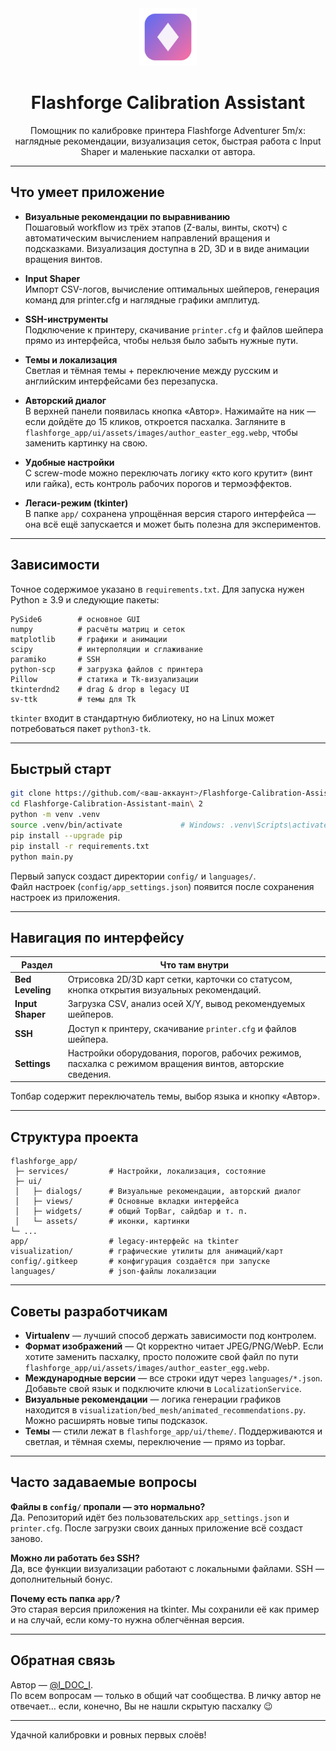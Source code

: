 <div align="center">

<img src="flashforge_app/ui/assets/icons/app.svg" width="92" alt="Flashforge Calibration Assistant logo" />

# Flashforge Calibration Assistant

Помощник по калибровке принтера Flashforge Adventurer 5m/x: наглядные рекомендации, визуализация сеток, быстрая работа с Input Shaper и маленькие пасхалки от автора.

</div>

---

## Что умеет приложение

- **Визуальные рекомендации по выравниванию**  
  Пошаговый workflow из трёх этапов (Z-валы, винты, скотч) с автоматическим вычислением направлений вращения и подсказками. Визуализация доступна в 2D, 3D и в виде анимации вращения винтов.

- **Input Shaper**  
  Импорт CSV-логов, вычисление оптимальных шейперов, генерация команд для printer.cfg и наглядные графики амплитуд.

- **SSH-инструменты**  
  Подключение к принтеру, скачивание `printer.cfg` и файлов шейпера прямо из интерфейса, чтобы нельзя было забыть нужные пути.

- **Темы и локализация**  
  Светлая и тёмная темы + переключение между русским и английским интерфейсами без перезапуска.

- **Авторский диалог**  
  В верхней панели появилась кнопка «Автор». Нажимайте на ник — если дойдёте до 15 кликов, откроется пасхалка. Загляните в `flashforge_app/ui/assets/images/author_easter_egg.webp`, чтобы заменить картинку на свою.

- **Удобные настройки**  
  С screw-mode можно переключать логику «кто кого крутит» (винт или гайка), есть контроль рабочих порогов и термоэффектов.

- **Легаси-режим (tkinter)**  
  В папке `app/` сохранена упрощённая версия старого интерфейса — она всё ещё запускается и может быть полезна для экспериментов.

---

## Зависимости

Точное содержимое указано в `requirements.txt`. Для запуска нужен Python ≥ 3.9 и следующие пакеты:

```
PySide6        # основное GUI
numpy          # расчёты матриц и сеток
matplotlib     # графики и анимации
scipy          # интерполяции и сглаживание
paramiko       # SSH
python-scp     # загрузка файлов с принтера
Pillow         # статика и Tk-визуализации
tkinterdnd2    # drag & drop в legacy UI
sv-ttk         # темы для Tk
```

`tkinter` входит в стандартную библиотеку, но на Linux может потребоваться пакет `python3-tk`.

---

## Быстрый старт

```bash
git clone https://github.com/<ваш-аккаунт>/Flashforge-Calibration-Assistant.git
cd Flashforge-Calibration-Assistant-main\ 2
python -m venv .venv
source .venv/bin/activate             # Windows: .venv\Scripts\activate
pip install --upgrade pip
pip install -r requirements.txt
python main.py
```

Первый запуск создаст директории `config/` и `languages/`.  
Файл настроек (`config/app_settings.json`) появится после сохранения настроек из приложения.

---

## Навигация по интерфейсу

| Раздел | Что там внутри |
|--------|----------------|
| **Bed Leveling** | Отрисовка 2D/3D карт сетки, карточки со статусом, кнопка открытия визуальных рекомендаций. |
| **Input Shaper** | Загрузка CSV, анализ осей X/Y, вывод рекомендуемых шейперов. |
| **SSH** | Доступ к принтеру, скачивание `printer.cfg` и файлов шейпера. |
| **Settings** | Настройки оборудования, порогов, рабочих режимов, пасхалка c режимом вращения винтов, авторские сведения. |

Топбар содержит переключатель темы, выбор языка и кнопку «Автор».

---

## Структура проекта

```
flashforge_app/
 ├─ services/         # Настройки, локализация, состояние
 ├─ ui/
 │   ├─ dialogs/      # Визуальные рекомендации, авторский диалог
 │   ├─ views/        # Основные вкладки интерфейса
 │   ├─ widgets/      # общий TopBar, сайдбар и т. п.
 │   └─ assets/       # иконки, картинки
└─ ...
app/                  # legacy-интерфейс на tkinter
visualization/        # графические утилиты для анимаций/карт
config/.gitkeep       # конфигурация создаётся при запуске
languages/            # json-файлы локализации
```

---

## Советы разработчикам

- **Virtualenv** — лучший способ держать зависимости под контролем.  
- **Формат изображений** — Qt корректно читает JPEG/PNG/WebP. Если хотите заменить пасхалку, просто положите свой файл по пути `flashforge_app/ui/assets/images/author_easter_egg.webp`.  
- **Международные версии** — все строки идут через `languages/*.json`. Добавьте свой язык и подключите ключи в `LocalizationService`.  
- **Визуальные рекомендации** — логика генерации графиков находится в `visualization/bed_mesh/animated_recommendations.py`. Можно расширять новые типы подсказок.
- **Темы** — стили лежат в `flashforge_app/ui/theme/`. Поддерживаются и светлая, и тёмная схемы, переключение — прямо из topbar.

---

## Часто задаваемые вопросы

**Файлы в `config/` пропали — это нормально?**  
Да. Репозиторий идёт без пользовательских `app_settings.json` и `printer.cfg`. После загрузки своих данных приложение всё создаст заново.

**Можно ли работать без SSH?**  
Да, все функции визуализации работают с локальными файлами. SSH — дополнительный бонус.

**Почему есть папка `app/`?**  
Это старая версия приложения на tkinter. Мы сохранили её как пример и на случай, если кому-то нужна облегчённая версия.

---

## Обратная связь

Автор — [@I_DOC_I](https://t.me/I_DOC_I).  
По всем вопросам — только в общий чат сообщества. В личку автор не отвечает… если, конечно, Вы не нашли скрытую пасхалку 😉

---

Удачной калибровки и ровных первых слоёв!
